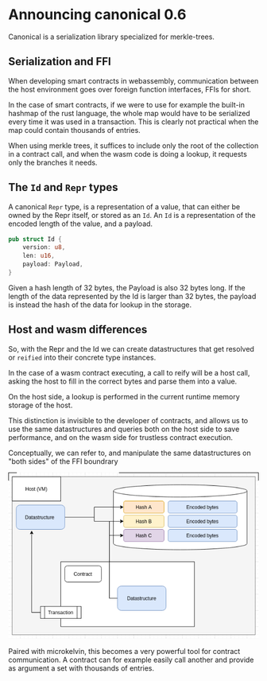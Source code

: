 # Announcing canonical 0.6

Canonical is a serialization library specialized for merkle-trees.

## Serialization and FFI

When developing smart contracts in webassembly, communication between the host environment goes over foreign function interfaces, FFIs for short.

In the case of smart contracts, if we were to use for example the built-in hashmap of the rust language, the whole map would have to be serialized every time it was used in a transaction. This is clearly not practical when the map could contain thousands of entries.

When using merkle trees, it suffices to include only the root of the collection in a contract call, and when the wasm code is doing a lookup, it requests only the branches it needs.

## The `Id` and `Repr` types

A canonical `Repr` type, is a representation of a value, that can either be owned by the Repr itself, or stored as an `Id`. An `Id` is a representation of the encoded length of the value, and a payload.

```rust
pub struct Id {
    version: u8,
    len: u16,
    payload: Payload,
}
```

Given a hash length of 32 bytes, the Payload is also 32 bytes long. If the length of the data represented by the Id is larger than 32 bytes, the payload is instead the hash of the data for lookup in the storage.

## Host and wasm differences

So, with the Repr and the Id we can create datastructures that get resolved or `reified` into their concrete type instances.

In the case of a wasm contract executing, a call to reify will be a host call, asking the host to fill in the correct bytes and parse them into a value.

On the host side, a lookup is performed in the current runtime memory storage of the host.

This distinction is invisible to the developer of contracts, and allows us to use the same datastructures and queries both on the host side to save performance, and on the wasm side for trustless contract execution.

Conceptually, we can refer to, and manipulate the same datastructures on "both sides" of the FFI boundrary

![A visual representation of the Host and Contract relations](host.png "Host/contract structure")

Paired with microkelvin, this becomes a very powerful tool for contract communication. A contract can for example easily call another and provide as argument a set with thousands of entries.



